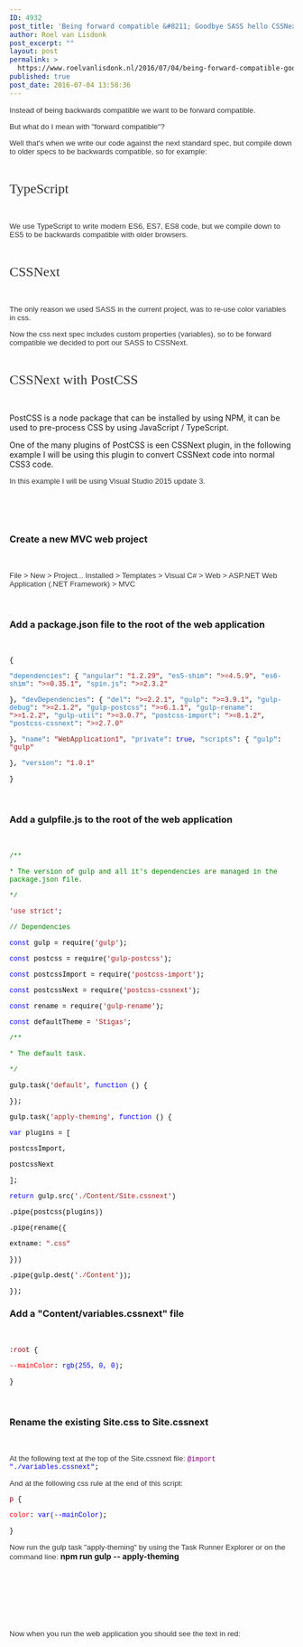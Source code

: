 ```yaml
---
ID: 4932
post_title: 'Being forward compatible &#8211; Goodbye SASS hello CSSNext'
author: Roel van Lisdonk
post_excerpt: ""
layout: post
permalink: >
  https://www.roelvanlisdonk.nl/2016/07/04/being-forward-compatible-goodbye-sass-hello-cssnext/
published: true
post_date: 2016-07-04 13:58:36
---
```

<span style="color: #333333; font-family: Helvetica; font-size: 10pt;">Instead of being backwards compatible we want to be forward compatible.
</span>

<span style="color: #333333; font-family: Helvetica; font-size: 10pt;">But what do I mean with "forward compatible"?
</span>

<span style="color: #333333; font-family: Helvetica; font-size: 10pt;">Well that's when we write our code against the next standard spec, but compile down to older specs to be backwards compatible, so for example:
</span>

&nbsp;

<span style="color: #333333; font-family: Times New Roman; font-size: 18pt;">TypeScript
</span>

&nbsp;

<span style="color: #333333; font-family: Helvetica; font-size: 10pt;">We use TypeScript to write modern ES6, ES7, ES8 code, but we compile down to ES5 to be backwards compatible with older browsers.
</span>

&nbsp;

<span style="color: #333333; font-family: Times New Roman; font-size: 18pt;">CSSNext
</span>

&nbsp;

<span style="color: #333333; font-family: Helvetica; font-size: 10pt;">The only reason we used SASS in the current project, was to re-use color variables in css.
</span>

<span style="color: #333333; font-family: Helvetica; font-size: 10pt;">Now the css next spec includes custom properties (variables), so to be forward compatible we decided to port our SASS to CSSNext.
</span>

&nbsp;

<span style="color: #333333; font-family: Times New Roman; font-size: 18pt;">CSSNext with PostCSS</span>

&nbsp;

PostCSS is a node package that can be installed by using NPM, it can be used to pre-process CSS by using JavaScript / TypeScript.

One of the many plugins of PostCSS is een CSSNext plugin, in the following example I will be using this plugin to convert CSSNext code into normal CSS3 code.

<span style="color: #333333; font-family: Helvetica; font-size: 10pt;">In this example I will be using Visual Studio 2015 update 3.
</span>

&nbsp;

&nbsp;
<h3>Create a new MVC web project</h3>
&nbsp;

<span style="color: #333333; font-family: Helvetica; font-size: 10pt;">File &gt; New &gt; Project...
Installed &gt; Templates &gt; Visual C# &gt; Web &gt; ASP.NET Web Application (.NET Framework) &gt; MVC
</span>

&nbsp;
<h3>Add a package.json file to the root of the web application</h3>
&nbsp;

<span style="color: black; font-family: Courier New; font-size: 9pt;">{
</span>

<span style="color: black; font-family: Courier New; font-size: 9pt;"><span style="color: #2e75b6;">"dependencies"<span style="color: black;">: {</span></span></span><span style="color: black; font-family: Courier New; font-size: 9pt;">
<span style="color: #2e75b6;">"angular"<span style="color: black;">: <span style="color: #a31515;">"1.2.29"<span style="color: black;">,</span></span></span></span></span><span style="color: black; font-family: Courier New; font-size: 9pt;">
<span style="color: #2e75b6;">"es5-shim"<span style="color: black;">: <span style="color: #a31515;">"&gt;=4.5.9"<span style="color: black;">,</span></span></span></span></span><span style="color: black; font-family: Courier New; font-size: 9pt;">
<span style="color: #2e75b6;">"es6-shim"<span style="color: black;">: <span style="color: #a31515;">"&gt;=0.35.1"<span style="color: black;">,</span></span></span></span></span><span style="color: black; font-family: Courier New; font-size: 9pt;">
<span style="color: #2e75b6;">"spin.js"<span style="color: black;">: <span style="color: #a31515;">"&gt;=2.3.2"<span style="color: black;">
</span></span></span></span></span>

<span style="color: black; font-family: Courier New; font-size: 9pt;"> },</span><span style="color: black; font-family: Courier New; font-size: 9pt;">
<span style="color: #2e75b6;">"devDependencies"<span style="color: black;">: {</span></span></span><span style="color: black; font-family: Courier New; font-size: 9pt;">
<span style="color: #2e75b6;">"del"<span style="color: black;">: <span style="color: #a31515;">"&gt;=2.2.1"<span style="color: black;">,</span></span></span></span></span><span style="color: black; font-family: Courier New; font-size: 9pt;">
<span style="color: #2e75b6;">"gulp"<span style="color: black;">: <span style="color: #a31515;">"&gt;=3.9.1"<span style="color: black;">,</span></span></span></span></span><span style="color: black; font-family: Courier New; font-size: 9pt;">
<span style="color: #2e75b6;">"gulp-debug"<span style="color: black;">: <span style="color: #a31515;">"&gt;=2.1.2"<span style="color: black;">,</span></span></span></span></span><span style="color: black; font-family: Courier New; font-size: 9pt;">
<span style="color: #2e75b6;">"gulp-postcss"<span style="color: black;">: <span style="color: #a31515;">"&gt;=6.1.1"<span style="color: black;">,</span></span></span></span></span><span style="color: black; font-family: Courier New; font-size: 9pt;">
<span style="color: #2e75b6;">"gulp-rename"<span style="color: black;">: <span style="color: #a31515;">"&gt;=1.2.2"<span style="color: black;">,</span></span></span></span></span><span style="color: black; font-family: Courier New; font-size: 9pt;">
<span style="color: #2e75b6;">"gulp-util"<span style="color: black;">: <span style="color: #a31515;">"&gt;=3.0.7"<span style="color: black;">,</span></span></span></span></span><span style="color: black; font-family: Courier New; font-size: 9pt;">
<span style="color: #2e75b6;">"postcss-import"<span style="color: black;">: <span style="color: #a31515;">"&gt;=8.1.2"<span style="color: black;">,</span></span></span></span></span><span style="color: black; font-family: Courier New; font-size: 9pt;">
<span style="color: #2e75b6;">"postcss-cssnext"<span style="color: black;">: <span style="color: #a31515;">"&gt;=2.7.0"<span style="color: black;">
</span></span></span></span></span>

<span style="color: black; font-family: Courier New; font-size: 9pt;"> },</span><span style="color: black; font-family: Courier New; font-size: 9pt;">
<span style="color: #2e75b6;">"name"<span style="color: black;">: <span style="color: #a31515;">"WebApplication1"<span style="color: black;">,</span></span></span></span></span><span style="color: black; font-family: Courier New; font-size: 9pt;">
<span style="color: #2e75b6;">"private"<span style="color: black;">: <span style="color: blue;">true<span style="color: black;">,</span></span></span></span></span><span style="color: black; font-family: Courier New; font-size: 9pt;">
<span style="color: #2e75b6;">"scripts"<span style="color: black;">: {</span></span></span><span style="color: black; font-family: Courier New; font-size: 9pt;">
<span style="color: #2e75b6;">"gulp"<span style="color: black;">: <span style="color: #a31515;">"gulp"<span style="color: black;">
</span></span></span></span></span>

<span style="color: black; font-family: Courier New; font-size: 9pt;"> },</span><span style="color: black; font-family: Courier New; font-size: 9pt;">
<span style="color: #2e75b6;">"version"<span style="color: black;">: <span style="color: #a31515;">"1.0.1"<span style="color: black;">
</span></span></span></span></span>

<span style="font-family: Courier New;"><span style="color: black; font-size: 9pt;">}</span>
</span>

&nbsp;
<h3>Add a gulpfile.js to the root of the web application</h3>
&nbsp;

<span style="color: green; font-family: Courier New; font-size: 9pt;">/**
</span>

<span style="color: green; font-family: Courier New; font-size: 9pt;"> * The version of gulp and all it's dependencies are managed in the package.json file.
</span>

<span style="color: green; font-family: Courier New; font-size: 9pt;"> */<span style="color: black;">
</span></span>

<span style="color: #a31515; font-family: Courier New; font-size: 9pt;">'use strict'<span style="color: black;">;
</span></span>

<span style="color: green; font-family: Courier New; font-size: 9pt;">// Dependencies<span style="color: black;">
</span></span>

<span style="color: blue; font-family: Courier New; font-size: 9pt;">const<span style="color: black;"> gulp = require(<span style="color: #a31515;">'gulp'<span style="color: black;">);
</span></span></span></span>

<span style="color: blue; font-family: Courier New; font-size: 9pt;">const<span style="color: black;"> postcss = require(<span style="color: #a31515;">'gulp-postcss'<span style="color: black;">);
</span></span></span></span>

<span style="color: blue; font-family: Courier New; font-size: 9pt;">const<span style="color: black;"> postcssImport = require(<span style="color: #a31515;">'postcss-import'<span style="color: black;">);
</span></span></span></span>

<span style="color: blue; font-family: Courier New; font-size: 9pt;">const<span style="color: black;"> postcssNext = require(<span style="color: #a31515;">'postcss-cssnext'<span style="color: black;">);
</span></span></span></span>

<span style="color: blue; font-family: Courier New; font-size: 9pt;">const<span style="color: black;"> rename = require(<span style="color: #a31515;">'gulp-rename'<span style="color: black;">);
</span></span></span></span>

<span style="color: blue; font-family: Courier New; font-size: 9pt;">const<span style="color: black;"> defaultTheme = <span style="color: #a31515;">'Stigas'<span style="color: black;">;
</span></span></span></span>

<span style="color: green; font-family: Courier New; font-size: 9pt;">/**
</span>

<span style="color: green; font-family: Courier New; font-size: 9pt;"> * The default task.
</span>

<span style="color: green; font-family: Courier New; font-size: 9pt;"> */<span style="color: black;">
</span></span>

<span style="color: black; font-family: Courier New; font-size: 9pt;">gulp.task(<span style="color: #a31515;">'default'<span style="color: black;">, <span style="color: blue;">function<span style="color: black;"> () {
</span></span></span></span></span>

<span style="color: black; font-family: Courier New; font-size: 9pt;">});
</span>

<span style="color: black; font-family: Courier New; font-size: 9pt;">gulp.task(<span style="color: #a31515;">'apply-theming'<span style="color: black;">, <span style="color: blue;">function<span style="color: black;"> () {
</span></span></span></span></span>

<span style="color: black; font-family: Courier New; font-size: 9pt;">
<span style="color: blue;">var<span style="color: black;"> plugins = [
</span></span></span>

<span style="color: black; font-family: Courier New; font-size: 9pt;"> postcssImport,
</span>

<span style="color: black; font-family: Courier New; font-size: 9pt;"> postcssNext
</span>

<span style="color: black; font-family: Courier New; font-size: 9pt;"> ];
</span>

<span style="color: black; font-family: Courier New; font-size: 9pt;">
<span style="color: blue;">return<span style="color: black;"> gulp.src(<span style="color: #a31515;">'./Content/Site.cssnext'<span style="color: black;">)
</span></span></span></span></span>

<span style="color: black; font-family: Courier New; font-size: 9pt;"> .pipe(postcss(plugins))
</span>

<span style="color: black; font-family: Courier New; font-size: 9pt;"> .pipe(rename({
</span>

<span style="color: black; font-family: Courier New; font-size: 9pt;"> extname: <span style="color: #a31515;">".css"<span style="color: black;">
</span></span></span>

<span style="color: black; font-family: Courier New; font-size: 9pt;"> }))
</span>

<span style="color: black; font-family: Courier New; font-size: 9pt;"> .pipe(gulp.dest(<span style="color: #a31515;">'./Content'<span style="color: black;">));
</span></span></span>

<span style="color: black; font-family: Courier New;"><span style="font-size: 9pt;">});</span><span style="color: #333333; font-size: 10pt;">
</span></span>
<h3>Add a "Content/variables.cssnext" file</h3>
&nbsp;

<span style="color: maroon; font-family: Courier New; font-size: 9pt;">:root<span style="color: black;"> {
</span></span>

<span style="color: black; font-family: Courier New; font-size: 9pt;">
<span style="color: red;">--mainColor<span style="color: black;">: <span style="color: blue;">rgb(255, 0, 0)<span style="color: black;">;
</span></span></span></span></span>

<span style="color: black; font-family: Courier New;"><span style="font-size: 9pt;">}</span><span style="color: #333333; font-size: 10pt;">
</span></span>

&nbsp;
<h3>Rename the existing Site.css to Site.cssnext</h3>
&nbsp;

<span style="color: #333333;"><span style="font-family: Helvetica; font-size: 10pt;">At the following text at the top of the Site.cssnext file: </span><span style="color: purple;"><span style="font-family: Courier New; font-size: 9pt;">@import<span style="color: black;">
<span style="color: blue;">"./variables.cssnext"<span style="color: black;">;</span></span></span></span><span style="color: #333333; font-family: Helvetica; font-size: 10pt;">
</span></span></span>

<span style="color: #333333; font-family: Helvetica; font-size: 10pt;">And at the following css rule at the end of this script:
</span>

<span style="color: maroon; font-family: Courier New; font-size: 9pt;">p<span style="color: black;"> {
</span></span>

<span style="color: black; font-family: Courier New; font-size: 9pt;">
<span style="color: red;">color<span style="color: black;">: <span style="color: blue;">var(--mainColor)<span style="color: black;">;
</span></span></span></span></span>

<span style="color: black; font-family: Courier New;"><span style="font-size: 9pt;">}</span><span style="color: #333333; font-size: 10pt;">
</span></span>

<span style="color: #333333; font-family: Helvetica; font-size: 10pt;">Now run the gulp task "apply-theming" by using the Task Runner Explorer or on the command line: </span><strong>npm run gulp -- apply-theming</strong><span style="color: #333333; font-family: Helvetica; font-size: 10pt;">
</span>

&nbsp;

<img src="https://www.roelvanlisdonk.nl/wp-content/uploads/2016/07/070416_1201_Beingforwar1-1.png" alt="" /><span style="color: #333333; font-family: Helvetica; font-size: 10pt;">
</span>

&nbsp;

&nbsp;

<span style="color: #333333; font-family: Helvetica; font-size: 10pt;">Now when you run the web application you should see the text in red:
</span>

<img src="https://www.roelvanlisdonk.nl/wp-content/uploads/2016/07/070416_1201_Beingforwar2-1.png" alt="" /><span style="color: #333333; font-family: Helvetica; font-size: 10pt;">
</span>

&nbsp;

&nbsp;

<span style="color: #333333; font-family: Helvetica; font-size: 10pt;">
</span>